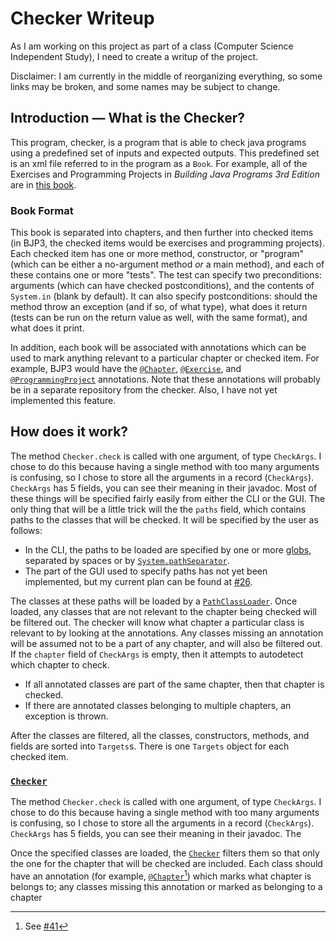 # Checker Writeup

As I am working on this project as part of a class (Computer Science Independent Study), I need to create a writup of the project.

Disclaimer: I am currently in the middle of reorganizing everything, so some links may be broken, and some names may be subject to change.

## Introduction &mdash; What is the Checker?

This program, checker, is a program that is able to check java programs using a predefined set of inputs and expected outputs. This predefined set is an xml file referred to in the program as a `Book`. For example, all of the Exercises and Programming Projects in <i>Building Java Programs 3rd Edition</i> are in [this book](bjp3-checker-annotations/src/main/resources/book.xml).

### Book Format

This book is separated into chapters, and then further into checked items (in BJP3, the checked items would be exercises and programming projects). Each checked item has one or more method, constructor, or "program" (which can be either a no-argument method *or* a main method), and each of these contains one or more "tests". The test can specify two preconditions: arguments (which can have checked postconditions), and the contents of `System.in` (blank by default). It can also specify postconditions: should the method throw an exception (and if so, of what type), what does it return (tests can be run on the return value as well, with the same format), and what does it print.

In addition, each book will be associated with annotations which can be used to mark anything relevant to a particular chapter or checked item. For example, BJP3 would have the [`@Chapter`](bjp3-checker-annotations/src/main/java/dev/liambloom/checker/Chapter.java), [`@Exercise`](bjp3-checker-annotations/src/main/java/dev/liambloom/checker/Exercise.java), and [`@ProgrammingProject`](bjp3-checker-annotations/src/main/java/dev/liambloom/checker/ProgrammingProject.java) annotations. Note that these annotations will probably be in a separate repository from the checker. Also, I have not yet implemented this feature.

## How does it work?

The method `Checker.check` is called with one argument, of type `CheckArgs`. I chose to do this because having a single method with too many arguments is confusing, so I chose to store all the arguments in a record (`CheckArgs`). `CheckArgs` has 5 fields, you can see their meaning in their javadoc. Most of these things will be specified fairly easily from either the CLI or the GUI. The only thing that will be a little trick will the the `paths` field, which contains paths to the classes that will be checked. It will be specified by the user as follows:

- In the CLI, the paths to be loaded are specified by one or more [globs](https://en.wikipedia.org/wiki/Glob_(programming)), separated by spaces or by [`System.pathSeparator`](https://docs.oracle.com/en/java/javase/17/docs/api/java.base/java/io/File.html#pathSeparator).
- The part of the GUI used to specify paths has not yet been implemented, but my current plan can be found at [#26](https://github.com/liambloom/checker/issues/26).

The classes at these paths will be loaded by a [`PathClassLoader`](internal/src/main/java/dev/liambloom/checker/internal/PathClassLoader.java). Once loaded, any classes that are not relevant to the chapter being checked will be filtered out. The checker will know what chapter a particular class is relevant to by looking at the annotations. Any classes missing an annotation will be assumed not to be a part of any chapter, and will also be filtered out. If the `chapter` field of `CheckArgs` is empty, then it attempts to autodetect which chapter to check. 

- If all annotated classes are part of the same chapter, then that chapter is checked.
- If there are annotated classes belonging to multiple chapters, an exception is thrown.

After the classes are filtered, all the classes, constructors, methods, and fields are sorted into `Targets`s. There is one `Targets` object for each checked item.

### [`Checker`](internal/src/main/java/dev/liambloom/checker/internal/Checker.java)

The method `Checker.check` is called with one argument, of type `CheckArgs`. I chose to do this because having a single method with too many arguments is confusing, so I chose to store all the arguments in a record (`CheckArgs`). `CheckArgs` has 5 fields, you can see their meaning in their javadoc. The 

Once the specified classes are loaded, the [`Checker`](internal/src/main/java/dev/liambloom/checker/internal/Checker.java) filters them so that only the one for the chapter that will be checked are included. Each class should have an annotation (for example, [`@Chapter`](bjp3-checker-annotations/src/main/java/dev/liambloom/checker/Chapter.java)[^1]) which marks what chapter is belongs to; any classes missing this annotation or marked as belonging to a chapter

[^1]: See [#41](https://github.com/liambloom/checker/issues/41)
